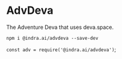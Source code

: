 # AdvDeva

The Adventure Deva that uses deva.space.

`npm i @indra.ai/advdeva --save-dev`

`const adv = require('@indra.ai/advdeva')`;
